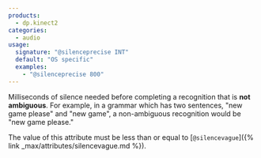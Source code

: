 ```yaml
---
products:
  - dp.kinect2
categories:
  - audio
usage:
  signature: "@silenceprecise INT"
  default: "OS specific"
  examples:
    - "@silenceprecise 800"
---
```


Milliseconds of silence needed before completing a recognition that is
**not ambiguous**. For example, in a grammar which has two sentences,
"new game please" and "new game", a non-ambiguous recognition would
be "new game please."

The value of this attribute must be less than or equal to
[`@silencevague`]({% link _max/attributes/silencevague.md %}).
